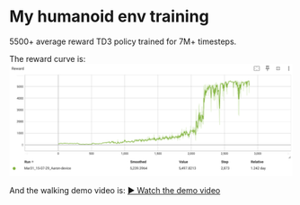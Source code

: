 # My humanoid env training 
5500+ average reward TD3 policy trained for 7M+ timesteps.

The reward curve is:
![Reward Curve](reward_curve.png)

And the walking demo video is:
[▶️ Watch the demo video](https://youtu.be/1TzFjT7Dn9g)